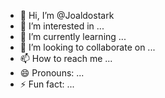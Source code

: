 - 👋 Hi, I’m @Joaldostark
- 👀 I’m interested in ...
- 🌱 I’m currently learning ...
- 💞️ I’m looking to collaborate on ...
- 📫 How to reach me ...
- 😄 Pronouns: ...
- ⚡ Fun fact: ...

<!---
Joaldostark/Joaldostark is a ✨ special ✨ repository because its `README.md` (this file) appears on your GitHub profile.
You can click the Preview link to take a look at your changes.
--->

